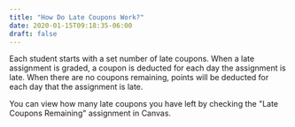 ```yaml
---
title: "How Do Late Coupons Work?"
date: 2020-01-15T09:18:35-06:00
draft: false
---
```


Each student starts with a set number of late coupons. When a late assignment is graded, a coupon is deducted for each day the assignment is late. When there are no coupons remaining, points will be deducted for each day that the assignment is late.

You can view how many late coupons you have left by checking the "Late Coupons Remaining" assignment in Canvas.
